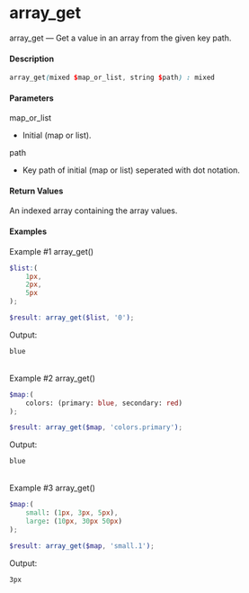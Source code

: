 # array_get

array_get — Get a value in an array from the given key path.

#### __Description__

```scss
array_get(mixed $map_or_list, string $path) : mixed
```

#### __Parameters__
map_or_list
- Initial (map or list).

path
- Key path of initial (map or list) seperated with dot notation.

#### __Return Values__
An indexed array containing the array values.


#### __Examples__
Example #1 array_get()
```scss
$list:(
    1px,
    2px,
    5px
);

$result: array_get($list, '0');
```
Output:
```scss
blue
```
\
Example #2 array_get()
```scss
$map:(
    colors: (primary: blue, secondary: red)
);

$result: array_get($map, 'colors.primary');
```
Output:
```scss
blue
```
\
Example #3 array_get()
```scss
$map:(
    small: (1px, 3px, 5px),
    large: (10px, 30px 50px)
);

$result: array_get($map, 'small.1');
```
Output:
```scss
3px
```